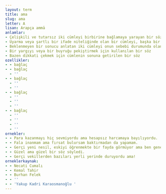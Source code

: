 ```yaml
---
layout: term
title: ama
slug: ama
letter: A
lisan: Arapça ammā
anlamlar:
- Çelişkili ve tutarsız iki cümleyi birbirine bağlamaya yarayan bir söz; amma, lakin, velakin
- Uyarma veya şartlı bir ifade niteliğinde olan bir cümleyi, başka bir cümleye bağlamaya yarayan bir söz
- Beklenmeyen bir sonucu anlatan iki cümleyi onun sebebi durumunda olan cümleye bağlayan bir söz
- Bir yargıyı veya bir buyruğu pekiştirmek için kullanılan bir söz
- Bazen dikkati çekmek için cümlenin sonuna getirilen bir söz
ozellikler:
- - bağlaç
- - bağlaç
  - ''
- - bağlaç
  - ''
  - ''
- - bağlaç
  - ''
  - ''
  - ''
- - bağlaç
  - ''
  - ''
  - ''
  - ''
ornekler:
- - Para kazanmayı hiç sevmiyordu ama hesapsız harcamaya bayılıyordu.
- - Fala inanmam ama fırsat bulursam baktırmadan da yapamam.
- - Gerçi yeni nesil, eskiyi öğrenmekte bir fayda görmüyor ama ben gene de yazayım.
- - Güzel ama güzel bir söz söyledi.
- - Gerçi vekillerden bazıları yerli yerinde duruyordu ama!
orneklerkaynak:
- - Necati Cumalı
- - Kemal Tahir
- - Burhan Felek
- - ''
- - 'Yakup Kadri Karaosmanoğlu '
---
```

